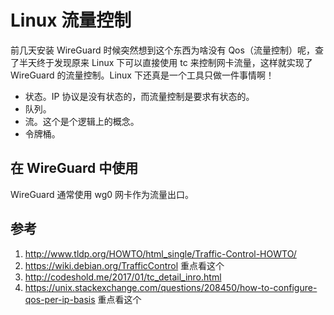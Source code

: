 # Linux 流量控制

前几天安装 WireGuard 时候突然想到这个东西为啥没有 Qos（流量控制）呢，查了半天终于发现原来 Linux 下可以直接使用 tc 来控制网卡流量，这样就实现了 WireGuard 的流量控制。Linux 下还真是一个工具只做一件事情啊！

- 状态。IP 协议是没有状态的，而流量控制是要求有状态的。
- 队列。
- 流。这个是个逻辑上的概念。
- 令牌桶。


## 在 WireGuard 中使用

WireGuard 通常使用 wg0 网卡作为流量出口。   

## 参考

1. http://www.tldp.org/HOWTO/html_single/Traffic-Control-HOWTO/
2. https://wiki.debian.org/TrafficControl 重点看这个
3. http://codeshold.me/2017/01/tc_detail_inro.html
4. https://unix.stackexchange.com/questions/208450/how-to-configure-qos-per-ip-basis 重点看这个